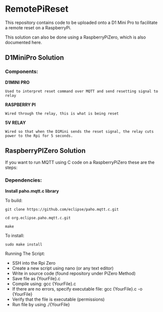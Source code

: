 # RemotePiReset
This repository contains code to be uploaded onto a D1 Mini Pro to facilitate a remote reset on a RaspberryPi. 

This solution can also be done using a RaspberryPiZero, which is also documented here.

## D1MiniPro Solution

### Components:

**D1MINI PRO**

    Used to interpret reset command over MQTT and send resetting signal to relay
    
**RASPBERRY PI**

    Wired through the relay, this is what is being reset
    
**5V RELAY**

    Wired so that when the D1Mini sends the reset signal, the relay cuts power to the Rpi for 5 seconds.
    
    
## RaspberryPIZero Solution

If you want to run MQTT using C code on a RaspberryPiZero these are the steps:

### Dependencies:

**Install paho.mqtt.c library**

To build:
    
    git clone https://github.com/eclipse/paho.mqtt.c.git
    
    cd org.eclipse.paho.mqtt.c.git
   
    make
    
To install:

    sudo make install
    
    


Running The Script:

- SSH into the Rpi Zero
- Create a new script using nano (or any text editor)
- Write in source code (found repository under PiZero Method)
- Save file as {YourFile}.c
- Compile using:    gcc {YourFile}.c
- If there are no errors, specify executable file:  gcc {YourFile}.c  -o {YourFile}
- Verify that the file is executable (permissions)
- Run file by using ./{YourFile}

